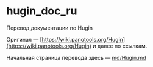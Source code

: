 # hugin_doc_ru
Перевод документации по Hugin

Оригинал — [https://wiki.panotools.org/Hugin](https://wiki.panotools.org/Hugin) и далее по ссылкам.

Начальная страница перевода здесь — [md/Hugin.md](md/Hugin.md)


